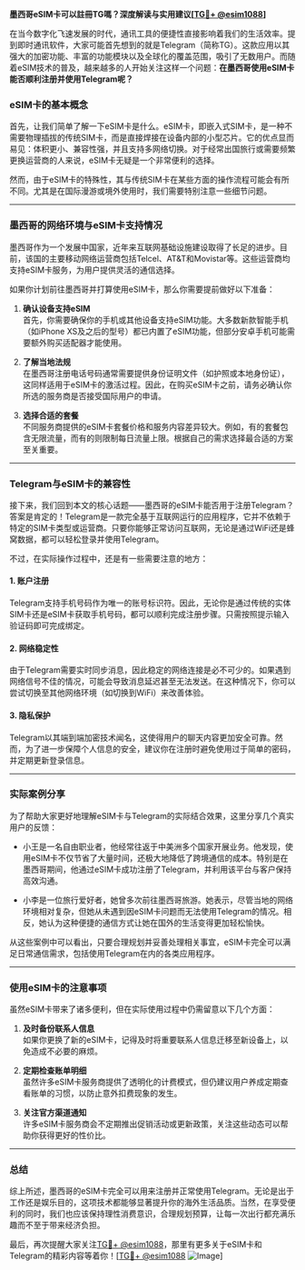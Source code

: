 **墨西哥eSIM卡可以註冊TG嗎？深度解读与实用建议[[TG💪+ @esim1088](https://t.me/s/esim1088)]**

在当今数字化飞速发展的时代，通讯工具的便捷性直接影响着我们的生活效率。提到即时通讯软件，大家可能首先想到的就是Telegram（简称TG）。这款应用以其强大的加密功能、丰富的功能模块以及全球化的覆盖范围，吸引了无数用户。而随着eSIM技术的普及，越来越多的人开始关注这样一个问题：**在墨西哥使用eSIM卡能否顺利注册并使用Telegram呢？**

### eSIM卡的基本概念

首先，让我们简单了解一下eSIM卡是什么。eSIM卡，即嵌入式SIM卡，是一种不需要物理插拔的传统SIM卡，而是直接焊接在设备内部的小型芯片。它的优点显而易见：体积更小、兼容性强，并且支持多网络切换。对于经常出国旅行或需要频繁更换运营商的人来说，eSIM卡无疑是一个非常便利的选择。

然而，由于eSIM卡的特殊性，其与传统SIM卡在某些方面的操作流程可能会有所不同。尤其是在国际漫游或境外使用时，我们需要特别注意一些细节问题。

---

### 墨西哥的网络环境与eSIM卡支持情况

墨西哥作为一个发展中国家，近年来互联网基础设施建设取得了长足的进步。目前，该国的主要移动网络运营商包括Telcel、AT&T和Movistar等。这些运营商均支持eSIM卡服务，为用户提供灵活的通信选择。

如果你计划前往墨西哥并打算使用eSIM卡，那么你需要提前做好以下准备：

1. **确认设备支持eSIM**  
   首先，你需要确保你的手机或其他设备支持eSIM功能。大多数新款智能手机（如iPhone XS及之后的型号）都已内置了eSIM功能，但部分安卓手机可能需要额外购买适配器才能使用。

2. **了解当地法规**  
   在墨西哥注册电话号码通常需要提供身份证明文件（如护照或本地身份证），这同样适用于eSIM卡的激活过程。因此，在购买eSIM卡之前，请务必确认你所选的服务商是否接受国际用户的申请。

3. **选择合适的套餐**  
   不同服务商提供的eSIM卡套餐价格和服务内容差异较大。例如，有的套餐包含无限流量，而有的则限制每日流量上限。根据自己的需求选择最合适的方案至关重要。

---

### Telegram与eSIM卡的兼容性

接下来，我们回到本文的核心话题——墨西哥的eSIM卡能否用于注册Telegram？答案是肯定的！Telegram是一款完全基于互联网运行的应用程序，它并不依赖于特定的SIM卡类型或运营商。只要你能够正常访问互联网，无论是通过WiFi还是蜂窝数据，都可以轻松登录并使用Telegram。

不过，在实际操作过程中，还是有一些需要注意的地方：

#### 1. **账户注册**
   Telegram支持手机号码作为唯一的账号标识符。因此，无论你是通过传统的实体SIM卡还是eSIM卡获取手机号码，都可以顺利完成注册步骤。只需按照提示输入验证码即可完成绑定。

#### 2. **网络稳定性**
   由于Telegram需要实时同步消息，因此稳定的网络连接是必不可少的。如果遇到网络信号不佳的情况，可能会导致消息延迟甚至无法发送。在这种情况下，你可以尝试切换至其他网络环境（如切换到WiFi）来改善体验。

#### 3. **隐私保护**
   Telegram以其端到端加密技术闻名，这使得用户的聊天内容更加安全可靠。然而，为了进一步保障个人信息的安全，建议你在注册时避免使用过于简单的密码，并定期更新登录信息。

---

### 实际案例分享

为了帮助大家更好地理解eSIM卡与Telegram的实际结合效果，这里分享几个真实用户的反馈：

- 小王是一名自由职业者，他经常往返于中美洲多个国家开展业务。他发现，使用eSIM卡不仅节省了大量时间，还极大地降低了跨境通信的成本。特别是在墨西哥期间，他通过eSIM卡成功注册了Telegram，并利用该平台与客户保持高效沟通。
  
- 小李是一位旅行爱好者，她曾多次前往墨西哥旅游。她表示，尽管当地的网络环境相对复杂，但她从未遇到因eSIM卡问题而无法使用Telegram的情况。相反，她认为这种便捷的通信方式让她在国外的生活变得更加轻松愉快。

从这些案例中可以看出，只要合理规划并妥善处理相关事宜，eSIM卡完全可以满足日常通信需求，包括使用Telegram在内的各类应用程序。

---

### 使用eSIM卡的注意事项

虽然eSIM卡带来了诸多便利，但在实际使用过程中仍需留意以下几个方面：

1. **及时备份联系人信息**  
   如果你更换了新的eSIM卡，记得及时将重要联系人信息迁移至新设备上，以免造成不必要的麻烦。

2. **定期检查账单明细**  
   虽然许多eSIM卡服务商提供了透明化的计费模式，但仍建议用户养成定期查看账单的习惯，以防止意外扣费现象的发生。

3. **关注官方渠道通知**  
   许多eSIM卡服务商会不定期推出促销活动或更新政策，关注这些动态可以帮助你获得更好的性价比。

---

### 总结

综上所述，墨西哥的eSIM卡完全可以用来注册并正常使用Telegram。无论是出于工作还是娱乐目的，这项技术都能够显著提升你的海外生活品质。当然，在享受便利的同时，我们也应该保持理性消费意识，合理规划预算，让每一次出行都充满乐趣而不至于带来经济负担。

最后，再次提醒大家关注[TG💪+ @esim1088](https://t.me/s/esim1088)，那里有更多关于eSIM卡和Telegram的精彩内容等着你！[[TG💪+ @esim1088](https://t.me/s/esim1088) ![Image](https://i.postimg.cc/4NQfJmqS/Snipaste-2025-05-13-00-14-12.png)]